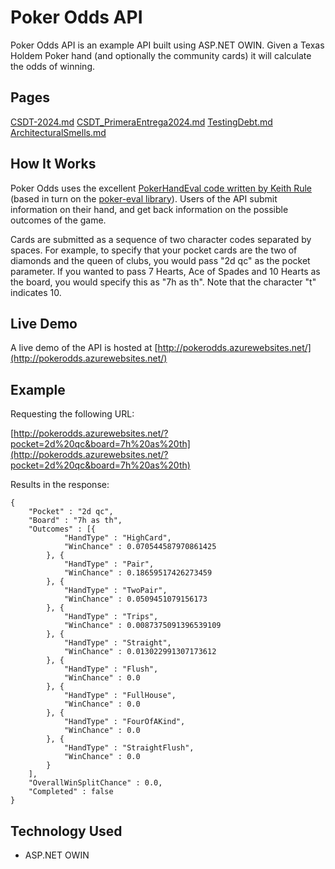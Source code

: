# Poker Odds API #

Poker Odds API is an example API built using ASP.NET OWIN. Given a Texas Holdem Poker hand (and optionally the community cards) it will calculate the odds of winning.

## Pages ##
[CSDT-2024.md](/docs/CSDT-2024.md)
[CSDT_PrimeraEntrega2024.md](/docs/CSDT_PrimeraEntrega2024.md)
[TestingDebt.md](TestingDebt.md)
[ArchitecturalSmells.md](ArchitecturalSmells.md)
## How It Works ##

Poker Odds uses the excellent [PokerHandEval code written by Keith Rule](http://www.codeproject.com/Articles/12279/Fast-Texas-Holdem-Hand-Evaluation-and-Analysis) (based in turn on the [poker-eval library](http://pokersource.sourceforge.net/)). Users of the API submit information on their hand, and get back information on the possible outcomes of the game.

Cards are submitted as a sequence of two character codes separated by spaces. For example, to specify that your pocket cards are the two of diamonds and the queen of clubs, you would pass "2d qc" as the pocket parameter. If you wanted to pass 7 Hearts, Ace of Spades and 10 Hearts as the board, you would specify this as "7h as th". Note that the character "t" indicates 10.

## Live Demo ##

A live demo of the API is hosted at [http://pokerodds.azurewebsites.net/](http://pokerodds.azurewebsites.net/)

## Example ##

Requesting the following URL:

[http://pokerodds.azurewebsites.net/?pocket=2d%20qc&board=7h%20as%20th](http://pokerodds.azurewebsites.net/?pocket=2d%20qc&board=7h%20as%20th)

Results in the response:

	{
		"Pocket" : "2d qc",
		"Board" : "7h as th",
		"Outcomes" : [{
				"HandType" : "HighCard",
				"WinChance" : 0.070544587970861425
			}, {
				"HandType" : "Pair",
				"WinChance" : 0.18659517426273459
			}, {
				"HandType" : "TwoPair",
				"WinChance" : 0.0509451079156173
			}, {
				"HandType" : "Trips",
				"WinChance" : 0.0087375091396539109
			}, {
				"HandType" : "Straight",
				"WinChance" : 0.013022991307173612
			}, {
				"HandType" : "Flush",
				"WinChance" : 0.0
			}, {
				"HandType" : "FullHouse",
				"WinChance" : 0.0
			}, {
				"HandType" : "FourOfAKind",
				"WinChance" : 0.0
			}, {
				"HandType" : "StraightFlush",
				"WinChance" : 0.0
			}
		],
		"OverallWinSplitChance" : 0.0,
		"Completed" : false
	}

## Technology Used ##

- ASP.NET OWIN
